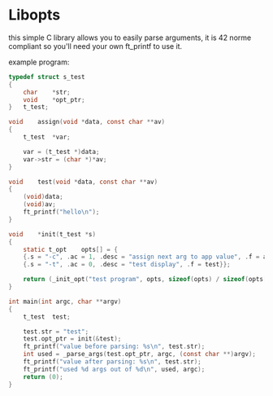 # Libopts
this simple C library allows you to easily parse arguments, it is 42 norme compliant so you'll need your own ft_printf to use it.

example program:
```c
typedef struct s_test
{
	char	*str;
	void	*opt_ptr;
}	t_test;

void	assign(void *data, const char **av)
{
	t_test	*var;

	var = (t_test *)data;
	var->str = (char *)*av;
}

void	test(void *data, const char **av)
{
	(void)data;
	(void)av;
	ft_printf("hello\n");
}

void	*init(t_test *s)
{
	static t_opt	opts[] = {
	{.s = "-c", .ac = 1, .desc = "assign next arg to app value", .f = assign},
	{.s = "-t", .ac = 0, .desc = "test display", .f = test}};

	return (_init_opt("test program", opts, sizeof(opts) / sizeof(opts[0]), s));
}

int	main(int argc, char **argv)
{
	t_test	test;

	test.str = "test";
	test.opt_ptr = init(&test);
	ft_printf("value before parsing: %s\n", test.str);
	int used = _parse_args(test.opt_ptr, argc, (const char **)argv);
	ft_printf("value after parsing: %s\n", test.str);
	ft_printf("used %d args out of %d\n", used, argc);
	return (0);
}
```

